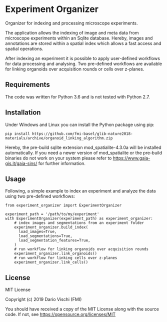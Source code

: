 # Experiment Organizer

Organizer for indexing and processing microscope experiments.

The application allows the indexing of image and meta data from microscope experiments within an Sqlite database. Hereby, images and annotations are stored within a spatial index which allows a fast access and spatial operations.

After indexing an experiment it is possible to apply user-defined workflows for data processing and analysing. Two pre-defined workflows are available for linking organoids over acquisition rounds or cells over z-planes.

## Requirements

The code was written for Python 3.6 and is not tested with Python 2.7.

## Installation

Under Windows and Linux you can install the Python package using pip:

    pip install https://github.com/fmi-basel/glib-nature2018-materials/archive/organoid_linking_algorithm.zip

Hereby, the pre-build sqlite extension mod_spatialite-4.3.0a will be installed automatically.
If you need a newer version of mod_spatialite or the pre-build binaries do not work on your system please refer to https://www.gaia-gis.it/gaia-sins/ for further information.

## Usage
Following, a simple example to index an experiment and analyze the data using two pre-defined workflows:

    from experiment_organizer import ExperimentOrganizer

    experiment_path = '/path/to/my/experiment'
    with ExperimentOrganizer(experiment_path) as experiment_organizer:
        # index images and segmentations from an experiment folder
        experiment_organizer.build_index(
          load_images=True,
          load_segmentations=True,
          load_segmentation_features=True,
        )
        # run workflow for linking organoids over acquisition rounds
        experiment_organizer.link_organoids()
        # run workflow for linking cells over z-planes
        experiment_organizer.link_cells()

## License

MIT License

Copyright (c) 2019 Dario Vischi (FMI)

You should have received a copy of the MIT License along with the source code.
If not, see https://opensource.org/licenses/MIT
